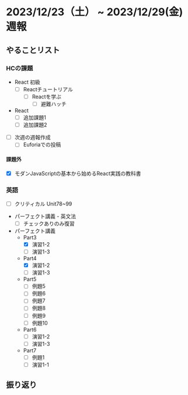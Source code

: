 # 2023/12/23（土） ~ 2023/12/29(金) 週報

## やることリスト

### HCの課題

- React 初級
  - [ ] Reactチュートリアル
    - [ ] Reactを学ぶ
      - [ ] 避難ハッチ

- React
  - [ ] 追加課題1
  - [ ] 追加課題2

- [ ] 次週の週報作成
  - [ ] Euforiaでの投稿

#### 課題外

- [x] モダンJavaScriptの基本から始めるReact実践の教科書

### 英語

- [ ] クリティカル Unit78~99
- パーフェクト講義 - 英文法
  - [ ] チェックありのみ復習
- パーフェクト講義
  - Part3
    - [x] 演習1-2
    - [ ] 演習1-3
  - Part4
    - [x] 演習1-2
    - [ ] 演習1-3
  - Part5
    - [ ] 例題5
    - [ ] 例題6
    - [ ] 例題7
    - [ ] 例題8
    - [ ] 例題9
    - [ ] 例題10
  - Part6
    - [ ] 演習1-2
    - [ ] 演習1-3
  - Part7
    - [ ] 例題1
    - [ ] 演習1-1

## 振り返り
